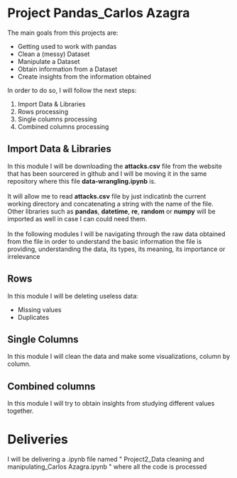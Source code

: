 # Project Pandas_Carlos Azagra

The main goals from this projects are:
- Getting used to work with pandas
- Clean a (messy) Dataset
- Manipulate a Dataset
- Obtain information from a Dataset
- Create insights from the information obtained

In order to do so, I will follow the next steps:
1. Import Data & Libraries
2. Rows processing
3. Single columns processing
4. Combined columns processing

## Import Data & Libraries
In this module I will be downloading the **attacks.csv** file from the website that has been sourcered in github and I will be moving it in the same repository where this file **data-wrangling.ipynb** is.\
\
It will allow me to read **attacks.csv** file by just indicatinb the current working directory and concatenating a string with the name of the file.
Other libraries such as **pandas**, **datetime**, **re**, **random** or **numpy** will be imported as well in case I can could need them.\
\
In the following modules I will be navigating through the raw data obtained from the file in order to understand the basic information the file is providing, understanding the data, its types, its meaning, its importance or irrelevance

## Rows
In this module I will be deleting useless data:
- Missing values
- Duplicates

## Single Columns
In this module I will clean the data and make some visualizations, column by column.

## Combined columns
In this module I will try to obtain insights from studying different values together.

# Deliveries
I will be delivering a .ipynb file named " Project2_Data cleaning and manipulating_Carlos Azagra.ipynb " where all the code is processed